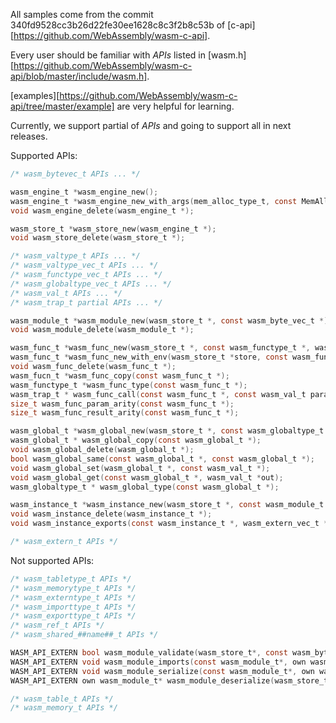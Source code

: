 All samples come from the commit 340fd9528cc3b26d22fe30ee1628c8c3f2b8c53b
of [c-api][https://github.com/WebAssembly/wasm-c-api].

Every user should be familiar with *APIs* listed in
[wasm.h][https://github.com/WebAssembly/wasm-c-api/blob/master/include/wasm.h].

[examples][https://github.com/WebAssembly/wasm-c-api/tree/master/example] are
very helpful for learning.

Currently, we support partial of *APIs* and going to support all in next
releases.

Supported APIs:

``` c
/* wasm_bytevec_t APIs ... */

wasm_engine_t *wasm_engine_new();
wasm_engine_t *wasm_engine_new_with_args(mem_alloc_type_t, const MemAllocOption*, runtime_mode_e);
void wasm_engine_delete(wasm_engine_t *);

wasm_store_t *wasm_store_new(wasm_engine_t *);
void wasm_store_delete(wasm_store_t *);

/* wasm_valtype_t APIs ... */
/* wasm_valtype_vec_t APIs ... */
/* wasm_functype_vec_t APIs ... */
/* wasm_globaltype_vec_t APIs ... */
/* wasm_val_t APIs ... */
/* wasm_trap_t partial APIs ... */

wasm_module_t *wasm_module_new(wasm_store_t *, const wasm_byte_vec_t *);
void wasm_module_delete(wasm_module_t *);

wasm_func_t *wasm_func_new(wasm_store_t *, const wasm_functype_t *, wasm_func_callback_t);
wasm_func_t *wasm_func_new_with_env(wasm_store_t *store, const wasm_functype_t *, wasm_func_callback_with_env_t, void *env, void (*finalizer)(void *));
void wasm_func_delete(wasm_func_t *);
wasm_fucn_t *wasm_func_copy(const wasm_func_t *);
wasm_functype_t *wasm_func_type(const wasm_func_t *);
wasm_trap_t * wasm_func_call(const wasm_func_t *, const wasm_val_t params[], wasm_val_t results[]);
size_t wasm_func_param_arity(const wasm_func_t *);
size_t wasm_func_result_arity(const wasm_func_t *);

wasm_global_t *wasm_global_new(wasm_store_t *, const wasm_globaltype_t *, const wasm_val_t *);
wasm_global_t * wasm_global_copy(const wasm_global_t *);
void wasm_global_delete(wasm_global_t *);
bool wasm_global_same(const wasm_global_t *, const wasm_global_t *);
void wasm_global_set(wasm_global_t *, const wasm_val_t *);
void wasm_global_get(const wasm_global_t *, wasm_val_t *out);
wasm_globaltype_t * wasm_global_type(const wasm_global_t *);

wasm_instance_t *wasm_instance_new(wasm_store_t *, const wasm_module_t *, const wasm_extern_t *const imports[], wasm_trap_t **traps);
void wasm_instance_delete(wasm_instance_t *);
void wasm_instance_exports(const wasm_instance_t *, wasm_extern_vec_t *out);

/* wasm_extern_t APIs */
```

Not supported APIs:

``` c
/* wasm_tabletype_t APIs */
/* wasm_memorytype_t APIs */
/* wasm_externtype_t APIs */
/* wasm_importtype_t APIs */
/* wasm_exporttype_t APIs */
/* wasm_ref_t APIs */
/* wasm_shared_##name##_t APIs */

WASM_API_EXTERN bool wasm_module_validate(wasm_store_t*, const wasm_byte_vec_t* binary);
WASM_API_EXTERN void wasm_module_imports(const wasm_module_t*, own wasm_importtype_vec_t* out);
WASM_API_EXTERN void wasm_module_serialize(const wasm_module_t*, own wasm_byte_vec_t* out);
WASM_API_EXTERN own wasm_module_t* wasm_module_deserialize(wasm_store_t*, const wasm_byte_vec_t*);

/* wasm_table_t APIs */
/* wasm_memory_t APIs */
```
